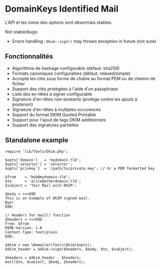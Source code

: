 
DomainKeys Identified Mail
===========================

L'API et les noms des options sont désormais stables.

Not stable/bugs:

 * Errors handling : `Dkim::sign()` may throws exception in future (not sure)


Fonctionnalités
----------------

 * Algorithme de hashage configurable (défaut: sha256)
 * Formats canoniques configurables (défaut: relaxed/simple)
 * Accepte les clés sous forme de chaîne au format PEM ou de chemin de fichier
 * Support des clés protégées à l'aide d'un passphrase
 * Liste des en-têtes à signer configurable
 * Signature d'en-têtes non existants (protège contre les ajouts à posteriori)
 * Signature d'en-têtes à multiples occurences
 * Support du format DKIM Quoted Printable
 * Support pour l'ajout de tags DKIM additionnels
 * Support des signatures partielles


Standalone example
-------------------

    require 'lib/Tools/Dkim.php';

    $opts['domain']   = 'mydomain.tld';
    $opts['selector'] = 'selector';
    $opts['privkey']  = '/path/to/private.key'; // Or a PEM formatted key

    $from    = 'bob@mydomain.tld';
    $to      = 'alice@otherdomain.tld';
    $subject = 'Test Mail with DKIM';

    $body = <<<EOD
    This is an example of DKIM signed mail.
    Bye!
    EOD;

    // Headers for mail() function
    $headers = <<<EOD
    From: $from
    MIME-Version: 1.0
    Content-Type: text/plain
    EOD;

    $dkim = new \Wamailer\Tools\Dkim($opts);
    $dkim_header = $dkim->sign($headers, $body, $to, $subject);

    $headers = $dkim_header . $headers;
    mail($to, $subject, $body, $headers);

